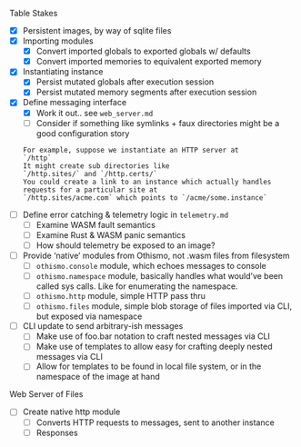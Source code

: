 Table Stakes
- [x] Persistent images, by way of sqlite files
- [x] Importing modules
    - [x] Convert imported globals to exported globals w/ defaults
    - [x] Convert imported memories to equivalent exported memory
- [x] Instantiating instance
    - [x] Persist mutated globals after execution session
    - [x] Persist mutated memory segments after execution session
- [x] Define messaging interface
    - [X] Work it out.. see `web_server.md`
    - [ ] Consider if something like symlinks + faux directories might be a good configuration story
    ```
    For example, suppose we instantiate an HTTP server at 
    `/http`
    It might create sub directories like 
    `/http.sites/` and `/http.certs/` 
    You could create a link to an instance which actually handles requests for a particular site at
    `/http.sites/acme.com` which points to `/acme/some.instance`
    ```
- [ ] Define error catching & telemetry logic in `telemetry.md`
    - [ ] Examine WASM fault semantics
    - [ ] Examine Rust & WASM panic semantics
    - [ ] How should telemetry be exposed to an image?
- [ ] Provide ‘native’ modules from Othismo, not .wasm files from filesystem
    - [ ] `othismo.console` module, which echoes messages to console
    - [ ] `othismo.namespace` module, basically handles what would’ve been called sys calls.  Like for enumerating the namespace.
    - [ ] `othismo.http` module, simple HTTP pass thru
    - [ ] `othismo.files` module, simple blob storage of files imported via CLI, but exposed via namespace
- [ ] CLI update to send arbitrary-ish messages
    - [ ] Make use of foo.bar notation to craft nested messages via CLI
    - [ ] Make use of templates to allow easy for crafting deeply nested messages via CLI
    - [ ] Allow for templates to be found in local file system, or in the namespace of the image at hand

Web Server of Files

- [ ] Create native http module
    - [ ] Converts HTTP requests to messages, sent to another instance
    - [ ] Responses 